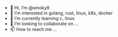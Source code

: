 - 👋 Hi, I’m @smoky8
- 👀 I’m interested in golang, rust, linux, k8s, docker
- 🌱 I’m currently learning c, linux
- 💞️ I’m looking to collaborate on ...
- 📫 How to reach me ...

<!---
smoky8/smoky8 is a ✨ special ✨ repository because its `README.md` (this file) appears on your GitHub profile.
You can click the Preview link to take a look at your changes.
--->
